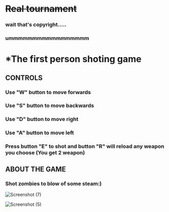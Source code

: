 # ~~Real tournament~~ 
### wait that's copyright.....
### ummmmmmmmmmmmmmmmm
# *The first person shoting game


## CONTROLS
### Use "W" button to move forwards
### Use "S" button to move backwards
### Use "D" button to move right
### Use "A" button to move left
### Press button "E" to shot and button "R" will reload any weapon you  choose (You get 2 weapon)


## ABOUT THE GAME
### Shot zombies to blow of some steam:)


![Screenshot (7)](https://github.com/Frogluba/Real-Tournament/assets/146203655/6e2830cc-2428-4d7b-b960-d5e5374f9719)


![Screenshot (5)](https://github.com/Frogluba/Real-Tournament/assets/146203655/c1e0a128-98fc-4174-98ce-314c43d3316c)

